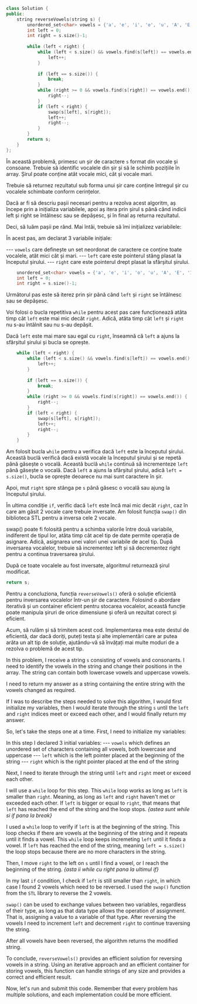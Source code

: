 ```c++
class Solution {
public:
    string reverseVowels(string s) {
        unordered_set<char> vowels = {'a', 'e', 'i', 'o', 'u', 'A', 'E', 'I', 'O', 'U'};
        int left = 0;
        int right = s.size()-1;
        
        while (left < right) {
            while (left < s.size() && vowels.find(s[left]) == vowels.end()) {
                left++;
            }
           
            if (left == s.size()) {
                break;
            }
            while (right >= 0 && vowels.find(s[right]) == vowels.end()) {
                right--;
            }
            if (left < right) { 
                swap(s[left], s[right]);
                left++;
                right--;
            }
        }
        return s;
    }
};
```
În această problemă, primesc un șir de caractere `s` format din vocale și consoane. Trebuie să identific vocalele din șir și să le schimb pozițiile în array. Șirul poate conține atât vocale mici, cât și vocale mari.

Trebuie să returnez rezultatul sub forma unui șir care conține întregul șir cu vocalele schimbate conform cerințelor.

Dacă ar fi să descriu pașii necesari pentru a rezolva acest algoritm, aș începe prin a inițializa variabilele, apoi aș itera prin șirul s până când indicii left și right se întâlnesc sau se depășesc, și în final aș returna rezultatul.

Deci, să luăm pașii pe rând.
Mai întâi, trebuie să îmi inițializez variabilele:

În acest pas, am declarat 3 variabile inițiale:

--- `vowels` care definește un set neordonat de caractere ce conține toate vocalele, atât mici cât și mari.
--- `left` care este pointerul stâng plasat la începutul șirului.
--- `right` care este pointerul drept plasat la sfârșitul șirului.

```cpp
    unordered_set<char> vowels = {'a', 'e', 'i', 'o', 'u', 'A', 'E', 'I', 'O', 'U'};
    int left = 0;
    int right = s.size()-1;
```
Următorul pas este să iterez prin șir până când `left` și `right` se întâlnesc sau se depășesc.

Voi folosi o bucla repetitiva `while` pentru acest pas care funcționează atâta timp cât `left` este mai mic decât `right`. Adică, atâta timp cât `left` și `right` nu s-au întâlnit sau nu s-au depășit.

Dacă `left` este mai mare sau egal cu `right`, înseamnă că `left` a ajuns la sfârșitul șirului și bucla se oprește.

```cpp
    while (left < right) {
        while (left < s.size() && vowels.find(s[left]) == vowels.end()) {
            left++;
        }
        
        if (left == s.size()) {
            break;
        }
        while (right >= 0 && vowels.find(s[right]) == vowels.end()) {
            right--;
        }
        if (left < right) { 
            swap(s[left], s[right]);
            left++;
            right--;
        }
    }

```

Am folosit bucla `while` pentru a verifica dacă `left` este la începutul șirului. Această buclă verifică dacă există vocale la începutul șirului și se repetă până găsește o vocală. Această buclă `while` continuă să incrementeze `left` până găsește o vocală.
Dacă `left` a ajuns la sfârșitul șirului, adică `left = s.size()`, bucla se oprește deoarece nu mai sunt caractere în șir.

Apoi, mut `right` spre stânga pe `s` până găsesc o vocală sau ajung la începutul șirului.

În ultima condiție `if`, verific dacă `left` este încă mai mic decât `right`, caz în care am găsit 2 vocale care trebuie inversate. Am folosit funcția `swap()` din biblioteca STL pentru a inversa cele 2 vocale.

swap() poate fi folosită pentru a schimba valorile între două variabile, indiferent de tipul lor, atâta timp cât acel tip de date permite operația de asignare. Adică, asignarea unei valori unei variabile de acel tip.
După inversarea vocalelor, trebuie să incrementez left și să decrementez right pentru a continua traversarea șirului.

După ce toate vocalele au fost inversate, algoritmul returnează șirul modificat.

```cpp
return s;
```

Pentru a concluziona, funcția `reverseVowels()` oferă o soluție eficientă pentru inversarea vocalelor într-un șir de caractere. Folosind o abordare iterativă și un container eficient pentru stocarea vocalelor, această funcție poate manipula șiruri de orice dimensiune și oferă un rezultat corect și eficient.

Acum, să rulăm și să trimitem acest cod. Implementarea mea este destul de eficientă, dar dacă doriți, puteți testa și alte implementări care ar putea arăta un alt tip de soluție, ajutându-vă să învățați mai multe moduri de a rezolva o problemă de acest tip.


In this problem, I receive a string `s` consisting of vowels and consonants. I need to identify the vowels in the string and change their positions in the array. The string can contain both lowercase vowels and uppercase vowels.

I need to return my answer as a string containing the entire string with the vowels changed as required.

If I was to describe the steps needed to solve this algorithm, I would first initialize my variables, then I would iterate through the string `s` until the `left` and `right` indices meet or exceed each other, and I would finally return my answer.

So, let's take the steps one at a time.
First, I need to initialize my variables:

In this step I declared 3 initial variables:
--- `vowels` which defines an unordered set of characters containing all vowels, both lowercase and uppercase
--- `left` which is the left pointer placed at the beginning of the string
--- `right` which is the right pointer placed at the end of the string

Next, I need to iterate through the string until `left` and `right` meet or exceed each other.

I will use a `while` loop for this step. This `while` loop works as long as `left` is smaller than `right`. Meaning, as long as `left` and `right` haven't met or exceeded each other.
If `left` is bigger or equal to `right`, that means that `left` has reached the end of the string and the loop stops. *{astea sunt while si if pana la break}*

I used a `while` loop to verify if `left` is at the beginning of the string. This loop checks if there are vowels at the beginning of the string and it repeats until it finds a vowel. This `while` loop keeps incremeting `left` until it finds a vowel.
If `left` has reached the end of the string, meaning `left = s.size()` the loop stops because there are no more characters in the string.

Then, I move `right` to the left on `s` until I find a vowel, or I reach the beginning of the string. *{asta ii while cu right pana la ultimul if}*

In my last `if` condition, I check if `left` is still smaller than `right`, in which case I found 2 vowels which need to be reversed. I used the `swap()` function from the `STL` library to reverse the 2 vowels. 

`swap()` can be used to exchange values between two variables, regardless of their type, as long as that data type allows the operation of assignment. That is, assigning a value to a variable of that type.
After reversing the vowels I need to increment `left` and decrement `right` to continue traversing the string.

After all vowels have been reversed, the algorithm returns the modified string.

To conclude, `reverseVowels()` provides an efficient solution for reversing vowels in a string. Using an iterative approach and an efficient container for storing vowels, this function can handle strings of any size and provides a correct and efficient result.

Now, let's run and submit this code. Remember that every problem has multiple solutions, and each implementation could be more efficient.